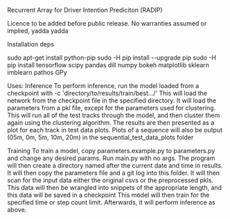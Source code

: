 Recurrent Array for Driver Intention Prediciton (RADIP)

Licence to be added before public release. No warranties assumed or implied, yadda yadda

Installation deps

sudo apt-get install python-pip
sudo -H pip install --upgrade pip
sudo -H pip install tensorflow scipy pandas dill numpy bokeh matplotlib sklearn imblearn pathos GPy

Uses:
Inference
To perform inference, run the model loaded from a checkpoint with -c 'directory/to/results/train/best.../'
This will load the network from the checkpoint file in the specified directory. It will load the parameters
from a pkl file, except for the parameters used for clustering.
This will run all of the test tracks through the model, and then cluster them again using the clustering algorithm.
The results are then presented as a plot for each track in test data plots.
Plots of a sequence will also be output (05m, 0m, 5m, 10m, 20m) in the sequential_test_data_plots folder

Training
To train a model, copy parameters.example.py to parameters.py and change any desired params. Run main.py with no args.
The program will then create a directory named after the current date and time in results.
It will then copy the parameters file and a git log into this folder.
It will then scan for the input data either the original csvs or the preprocessed pkls.
This data will then be wrangled into snippets of the appropriate length, and this data will be saved in a checkpoint
This model will then train for the specified time or step count limit. Afterwards, it will perform inference
as above.
